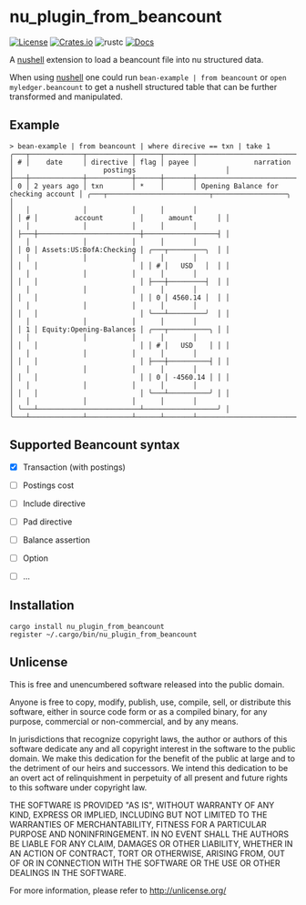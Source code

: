 # nu_plugin_from_beancount

[![License](https://img.shields.io/crates/l/nu_plugin_from_beancount)](#Unlicense)
[![Crates.io](https://img.shields.io/crates/v/nu_plugin_from_beancount)](https://crates.io/crates/nu_plugin_from_beancount)
![rustc](https://img.shields.io/badge/rustc-1.62+-blue?logo=rust)
[![Docs](https://docs.rs/nu_plugin_from_beancount/badge.svg)](https://docs.rs/nu_plugin_from_beancount)

A [nushell] extension to load a beancount file into nu structured data.

When using [nushell] one could run `bean-example | from beancount` or `open myledger.beancount` to get a nushell structured
table that can be further transformed and manipulated.

[nushell]: https://www.nushell.sh/


## Example

```nu
> bean-example | from beancount | where direcive == txn | take 1
╭───┬─────────────┬───────────┬──────┬───────┬──────────────────────────────────────┬────────────────────────────────────────────────────╮
│ # │    date     │ directive │ flag │ payee │              narration               │                      postings                      │
├───┼─────────────┼───────────┼──────┼───────┼──────────────────────────────────────┼────────────────────────────────────────────────────┤
│ 0 │ 2 years ago │ txn       │ *    │       │ Opening Balance for checking account │ ╭───┬─────────────────────────┬──────────────────╮ │
│   │             │           │      │       │                                      │ │ # │         account         │      amount      │ │
│   │             │           │      │       │                                      │ ├───┼─────────────────────────┼──────────────────┤ │
│   │             │           │      │       │                                      │ │ 0 │ Assets:US:BofA:Checking │ ╭───┬─────────╮  │ │
│   │             │           │      │       │                                      │ │   │                         │ │ # │   USD   │  │ │
│   │             │           │      │       │                                      │ │   │                         │ ├───┼─────────┤  │ │
│   │             │           │      │       │                                      │ │   │                         │ │ 0 │ 4560.14 │  │ │
│   │             │           │      │       │                                      │ │   │                         │ ╰───┴─────────╯  │ │
│   │             │           │      │       │                                      │ │ 1 │ Equity:Opening-Balances │ ╭───┬──────────╮ │ │
│   │             │           │      │       │                                      │ │   │                         │ │ # │   USD    │ │ │
│   │             │           │      │       │                                      │ │   │                         │ ├───┼──────────┤ │ │
│   │             │           │      │       │                                      │ │   │                         │ │ 0 │ -4560.14 │ │ │
│   │             │           │      │       │                                      │ │   │                         │ ╰───┴──────────╯ │ │
│   │             │           │      │       │                                      │ ╰───┴─────────────────────────┴──────────────────╯ │
╰───┴─────────────┴───────────┴──────┴───────┴──────────────────────────────────────┴────────────────────────────────────────────────────╯
```


## Supported Beancount syntax

* [X] Transaction (with postings)
* [ ] Postings cost
* [ ] Include directive
* [ ] Pad directive
* [ ] Balance assertion
* [ ] Option
* [ ] ...


## Installation

```nu
cargo install nu_plugin_from_beancount
register ~/.cargo/bin/nu_plugin_from_beancount
```


## Unlicense

This is free and unencumbered software released into the public domain.

Anyone is free to copy, modify, publish, use, compile, sell, or
distribute this software, either in source code form or as a compiled
binary, for any purpose, commercial or non-commercial, and by any
means.

In jurisdictions that recognize copyright laws, the author or authors
of this software dedicate any and all copyright interest in the
software to the public domain. We make this dedication for the benefit
of the public at large and to the detriment of our heirs and
successors. We intend this dedication to be an overt act of
relinquishment in perpetuity of all present and future rights to this
software under copyright law.

THE SOFTWARE IS PROVIDED "AS IS", WITHOUT WARRANTY OF ANY KIND,
EXPRESS OR IMPLIED, INCLUDING BUT NOT LIMITED TO THE WARRANTIES OF
MERCHANTABILITY, FITNESS FOR A PARTICULAR PURPOSE AND NONINFRINGEMENT.
IN NO EVENT SHALL THE AUTHORS BE LIABLE FOR ANY CLAIM, DAMAGES OR
OTHER LIABILITY, WHETHER IN AN ACTION OF CONTRACT, TORT OR OTHERWISE,
ARISING FROM, OUT OF OR IN CONNECTION WITH THE SOFTWARE OR THE USE OR
OTHER DEALINGS IN THE SOFTWARE.

For more information, please refer to <http://unlicense.org/>
